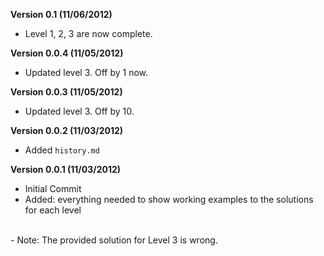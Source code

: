 __Version 0.1 (11/06/2012)__<br/>
- Level 1, 2, 3 are now complete.

__Version 0.0.4 (11/05/2012)__<br/>
- Updated level 3. Off by 1 now.

__Version 0.0.3 (11/05/2012)__<br/>
- Updated level 3. Off by 10.

__Version 0.0.2 (11/03/2012)__<br/>
- Added `history.md`<br/>

__Version 0.0.1 (11/03/2012)__<br/>
- Initial Commit<br/>
- Added: everything needed to show working examples to the solutions for each level<br/>
<br/>
- Note: The provided solution for Level 3 is wrong.<br/>
